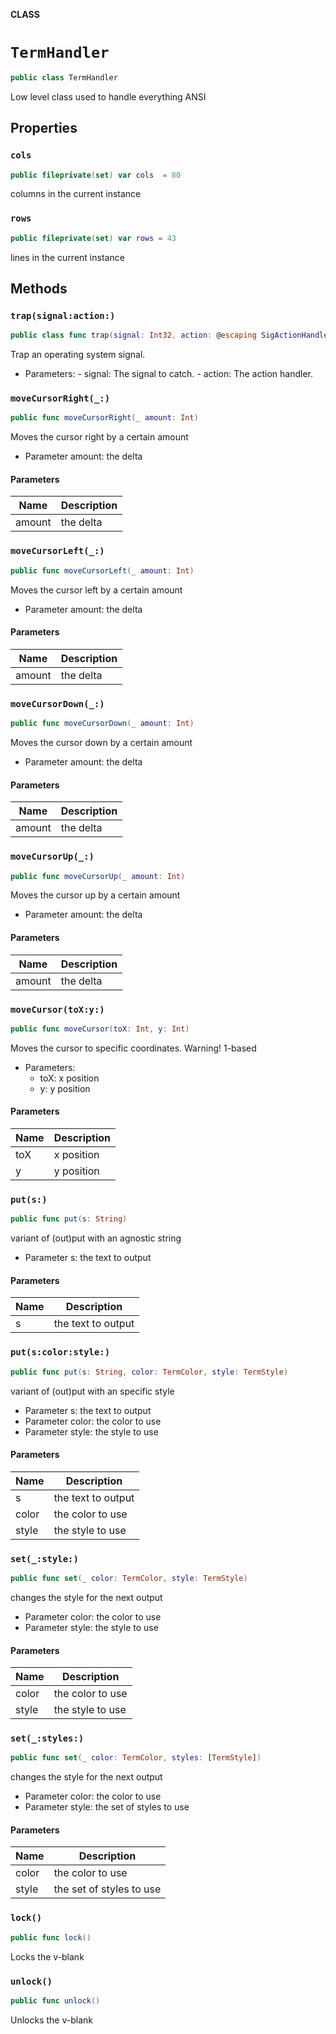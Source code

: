 **CLASS**

# `TermHandler`

```swift
public class TermHandler
```

Low level class used to handle everything ANSI

## Properties
### `cols`

```swift
public fileprivate(set) var cols  = 80
```

columns in the current instance

### `rows`

```swift
public fileprivate(set) var rows = 43
```

lines in the current instance

## Methods
### `trap(signal:action:)`

```swift
public class func trap(signal: Int32, action: @escaping SigActionHandler)
```

Trap an operating system signal.

- Parameters:
       - signal:    The signal to catch.
       - action:    The action handler.

### `moveCursorRight(_:)`

```swift
public func moveCursorRight(_ amount: Int)
```

Moves the cursor right by a certain amount
- Parameter amount: the delta

#### Parameters

| Name | Description |
| ---- | ----------- |
| amount | the delta |

### `moveCursorLeft(_:)`

```swift
public func moveCursorLeft(_ amount: Int)
```

Moves the cursor left by a certain amount
- Parameter amount: the delta

#### Parameters

| Name | Description |
| ---- | ----------- |
| amount | the delta |

### `moveCursorDown(_:)`

```swift
public func moveCursorDown(_ amount: Int)
```

Moves the cursor down by a certain amount
- Parameter amount: the delta

#### Parameters

| Name | Description |
| ---- | ----------- |
| amount | the delta |

### `moveCursorUp(_:)`

```swift
public func moveCursorUp(_ amount: Int)
```

Moves the cursor up by a certain amount
- Parameter amount: the delta

#### Parameters

| Name | Description |
| ---- | ----------- |
| amount | the delta |

### `moveCursor(toX:y:)`

```swift
public func moveCursor(toX: Int, y: Int)
```

Moves the cursor to specific coordinates. Warning! 1-based
- Parameters:
  - toX: x position
  - y: y position

#### Parameters

| Name | Description |
| ---- | ----------- |
| toX | x position |
| y | y position |

### `put(s:)`

```swift
public func put(s: String)
```

variant of (out)put with an agnostic string
- Parameter s: the text to output

#### Parameters

| Name | Description |
| ---- | ----------- |
| s | the text to output |

### `put(s:color:style:)`

```swift
public func put(s: String, color: TermColor, style: TermStyle)
```

variant of (out)put with an specific style
- Parameter s: the text to output
- Parameter color: the color to use
- Parameter style: the style to use

#### Parameters

| Name | Description |
| ---- | ----------- |
| s | the text to output |
| color | the color to use |
| style | the style to use |

### `set(_:style:)`

```swift
public func set(_ color: TermColor, style: TermStyle)
```

changes the style for the next output
- Parameter color: the color to use
- Parameter style: the style to use

#### Parameters

| Name | Description |
| ---- | ----------- |
| color | the color to use |
| style | the style to use |

### `set(_:styles:)`

```swift
public func set(_ color: TermColor, styles: [TermStyle])
```

changes the style for the next output
- Parameter color: the color to use
- Parameter style: the set of styles to use

#### Parameters

| Name | Description |
| ---- | ----------- |
| color | the color to use |
| style | the set of styles to use |

### `lock()`

```swift
public func lock()
```

Locks the v-blank

### `unlock()`

```swift
public func unlock()
```

Unlocks the v-blank
